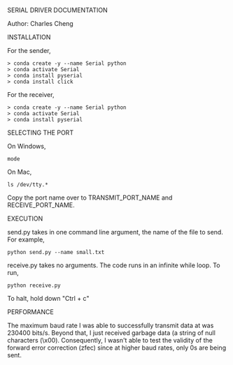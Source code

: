 SERIAL DRIVER DOCUMENTATION

Author: Charles Cheng

INSTALLATION

For the sender, 

```
> conda create -y --name Serial python
> conda activate Serial
> conda install pyserial
> conda install click 
```

For the receiver,

```
> conda create -y --name Serial python
> conda activate Serial
> conda install pyserial
```

SELECTING THE PORT

On Windows, 

`mode`

On Mac,

`ls /dev/tty.*`

Copy the port name over to TRANSMIT_PORT_NAME and RECEIVE_PORT_NAME.

EXECUTION

send.py takes in one command line argument, the name of the file to send. For example,

`python send.py --name small.txt`

receive.py takes no arguments. The code runs in an infinite while loop. To run,

`python receive.py`

To halt, hold down "Ctrl + c"

PERFORMANCE

The maximum baud rate I was able to successfully transmit data at was 230400 bits/s. Beyond that, I just received garbage data (a string of null characters (\x00). Consequently, I wasn't able to test the validity of the forward error correction (zfec) since at higher baud rates, only 0s are being sent.
